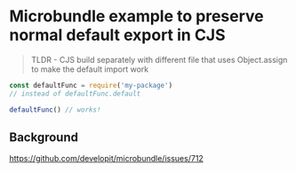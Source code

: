 # Microbundle example to preserve normal default export in CJS

> TLDR - CJS build separately with different file that uses Object.assign to make the default import work

```js
const defaultFunc = require('my-package')
// instead of defaultFunc.default 

defaultFunc() // works!
```

## Background

https://github.com/developit/microbundle/issues/712
